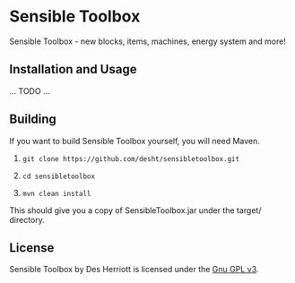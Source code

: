 # Sensible Toolbox

Sensible Toolbox - new blocks, items, machines, energy system and more!

## Installation and Usage

... TODO ...

## Building

If you want to build Sensible Toolbox yourself, you will need Maven.

1) ```git clone https://github.com/desht/sensibletoolbox.git```

2) ```cd sensibletoolbox```

3) ```mvn clean install```

This should give you a copy of SensibleToolbox.jar under the target/ directory.

## License

Sensible Toolbox by Des Herriott is licensed under the [Gnu GPL v3](http://www.gnu.org/licenses/gpl-3.0.html).
